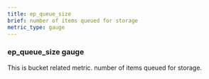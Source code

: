 ```yaml
---
title: ep_queue_size
brief: number of items queued for storage
metric_type: gauge
---
```

### ep_queue_size gauge

This is bucket related metric. number of items queued for storage.
